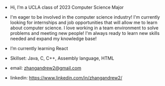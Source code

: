 - Hi, I’m a UCLA class of 2023 Computer Science Major

- I'm eager to be involved in the computer science industry! I'm currently looking for internships and job opportunities 
      that will allow me to learn about computer science. I love working in a team environment to solve problems and 
      meeting new people! I'm always ready to learn new skills needed and expand my knowledge base!
      
- I’m currently learning React

- Skillset: Java, C, C++, Assembly language, HTML

- email: zhangandrew2@gmail.com
- linkedin: https://www.linkedin.com/in/zhangandrew2/

<!---
zhangandrew2/zhangandrew2 is a ✨ special ✨ repository because its `README.md` (this file) appears on your GitHub profile.
You can click the Preview link to take a look at your changes.
--->
